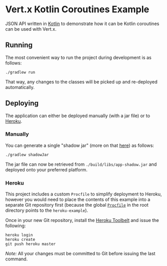 # Vert.x Kotlin Coroutines Example

JSON API written in [Kotlin](https://kotlinlang.org/) to demonstrate how it can be Kotlin coroutines can be used with Vert.x.

## Running

The most convenient way to run the project during development is as follows:

```
./gradlew run
```

That way, any changes to the classes will be picked up and re-deployed automatically.

## Deploying

The application can either be deployed manually (with a jar file) or to [Heroku](https://www.heroku.com/).

### Manually

You can generate a single "shadow jar" (more on that [here](https://github.com/johnrengelman/shadow)) as follows:

```
./gradlew shadowJar
```

The jar file can now be retrieved from `./build/libs/app-shadow.jar` and deployed onto your preferred platform.

### Heroku

This project includes a custom `Procfile` to simplify deployment to Heroku, however you would need to place the
contents of this example into a separate Git repository first (because the global [`Procfile`](https://github.com/vert-x3/vertx-examples/blob/master/Procfile)
in the root directory points to the `heroku-example`).

Once in your new Git repository, install the [Heroku Toolbelt](https://toolbelt.heroku.com/) and issue the
following:

```
heroku login
heroku create
git push heroku master
```

*Note:* All your changes must be committed to Git before issuing the last command.
